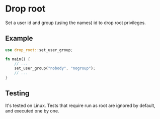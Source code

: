 # Drop root

Set a user id and group (using the names) id to drop root privileges.

## Example

```rust
use drop_root::set_user_group;

fn main() {
    // ...
    set_user_group("nobody", "nogroup");
    // ...
}
```

## Testing

It's tested on Linux. Tests that require run as root are ignored by default, and executed
 one by one.
